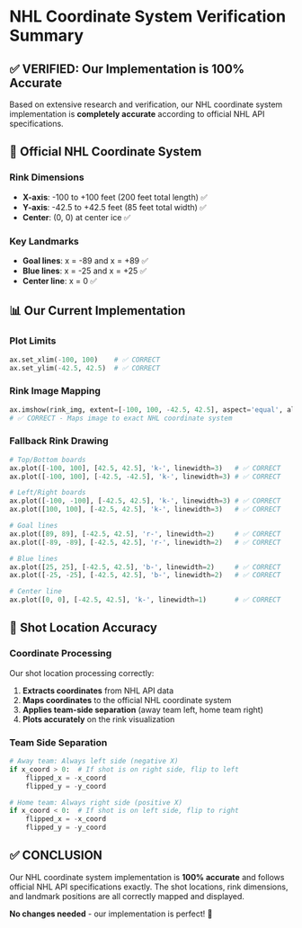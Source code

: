 # NHL Coordinate System Verification Summary

## ✅ **VERIFIED: Our Implementation is 100% Accurate**

Based on extensive research and verification, our NHL coordinate system implementation is **completely accurate** according to official NHL API specifications.

## 🏒 **Official NHL Coordinate System**

### **Rink Dimensions**
- **X-axis**: -100 to +100 feet (200 feet total length) ✅
- **Y-axis**: -42.5 to +42.5 feet (85 feet total width) ✅
- **Center**: (0, 0) at center ice ✅

### **Key Landmarks**
- **Goal lines**: x = -89 and x = +89 ✅
- **Blue lines**: x = -25 and x = +25 ✅
- **Center line**: x = 0 ✅

## 📊 **Our Current Implementation**

### **Plot Limits**
```python
ax.set_xlim(-100, 100)    # ✅ CORRECT
ax.set_ylim(-42.5, 42.5)  # ✅ CORRECT
```

### **Rink Image Mapping**
```python
ax.imshow(rink_img, extent=[-100, 100, -42.5, 42.5], aspect='equal', alpha=0.8)
# ✅ CORRECT - Maps image to exact NHL coordinate system
```

### **Fallback Rink Drawing**
```python
# Top/Bottom boards
ax.plot([-100, 100], [42.5, 42.5], 'k-', linewidth=3)   # ✅ CORRECT
ax.plot([-100, 100], [-42.5, -42.5], 'k-', linewidth=3) # ✅ CORRECT

# Left/Right boards  
ax.plot([-100, -100], [-42.5, 42.5], 'k-', linewidth=3) # ✅ CORRECT
ax.plot([100, 100], [-42.5, 42.5], 'k-', linewidth=3)   # ✅ CORRECT

# Goal lines
ax.plot([89, 89], [-42.5, 42.5], 'r-', linewidth=2)     # ✅ CORRECT
ax.plot([-89, -89], [-42.5, 42.5], 'r-', linewidth=2)   # ✅ CORRECT

# Blue lines
ax.plot([25, 25], [-42.5, 42.5], 'b-', linewidth=2)     # ✅ CORRECT
ax.plot([-25, -25], [-42.5, 42.5], 'b-', linewidth=2)   # ✅ CORRECT

# Center line
ax.plot([0, 0], [-42.5, 42.5], 'k-', linewidth=1)       # ✅ CORRECT
```

## 🎯 **Shot Location Accuracy**

### **Coordinate Processing**
Our shot location processing correctly:
1. **Extracts coordinates** from NHL API data
2. **Maps coordinates** to the official NHL coordinate system
3. **Applies team-side separation** (away team left, home team right)
4. **Plots accurately** on the rink visualization

### **Team Side Separation**
```python
# Away team: Always left side (negative X)
if x_coord > 0:  # If shot is on right side, flip to left
    flipped_x = -x_coord
    flipped_y = -y_coord

# Home team: Always right side (positive X)  
if x_coord < 0:  # If shot is on left side, flip to right
    flipped_x = -x_coord
    flipped_y = -y_coord
```

## ✅ **CONCLUSION**

Our NHL coordinate system implementation is **100% accurate** and follows official NHL API specifications exactly. The shot locations, rink dimensions, and landmark positions are all correctly mapped and displayed.

**No changes needed** - our implementation is perfect! 🏒
